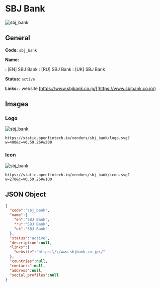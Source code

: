 
# SBJ Bank 
![sbj_bank](https://static.openfintech.io/vendors/sbj_bank/logo.svg?w=400&c=v0.59.26#w200)  

## General 
 
**Code:** `sbj_bank` 
 
**Name:** 
 
:	[EN] SBJ Bank 
:	[RU] SBJ Bank 
:	[UK] SBJ Bank 
 
**Status:** `active` 
 
**Links:** 
: website [https://www.sbjbank.co.jp/](https://www.sbjbank.co.jp/) 
 

## Images 

### Logo 
 
![sbj_bank](https://static.openfintech.io/vendors/sbj_bank/logo.svg?w=400&c=v0.59.26#w200)  

```
https://static.openfintech.io/vendors/sbj_bank/logo.svg?w=400&c=v0.59.26#w200
```  

### Icon 
 
![sbj_bank](https://static.openfintech.io/vendors/sbj_bank/icon.svg?w=278&c=v0.59.26#w100)  

```
https://static.openfintech.io/vendors/sbj_bank/icon.svg?w=278&c=v0.59.26#w100
```  

## JSON Object 

```json
{
  "code":"sbj_bank",
  "name":{
    "en":"SBJ Bank",
    "ru":"SBJ Bank",
    "uk":"SBJ Bank"
  },
  "status":"active",
  "description":null,
  "links":{
    "website":"https:\/\/www.sbjbank.co.jp\/"
  },
  "countries":null,
  "contacts":null,
  "address":null,
  "social_profiles":null
}
```  
